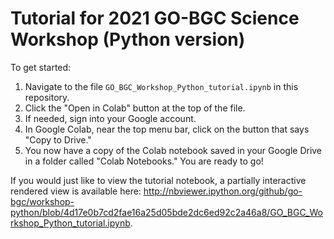 # Tutorial for 2021 GO-BGC Science Workshop (Python version)

To get started:

1. Navigate to the file `GO_BGC_Workshop_Python_tutorial.ipynb` in this repository.
2. Click the "Open in Colab" button at the top of the file.
3. If needed, sign into your Google account.
4. In Google Colab, near the top menu bar, click on the button that says "Copy to Drive."
5. You now have a copy of the Colab notebook saved in your Google Drive in a folder called "Colab Notebooks." You are ready to go!

If you would just like to view the tutorial notebook, a partially interactive rendered view is available here: http://nbviewer.ipython.org/github/go-bgc/workshop-python/blob/4d17e0b7cd2fae16a25d05bde2dc6ed92c2a46a8/GO_BGC_Workshop_Python_tutorial.ipynb.

